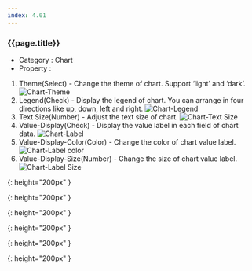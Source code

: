 ```yaml
---
index: 4.01
---
```

### {{page.title}}

- Category : Chart
- Property :
1. Theme(Select) - Change the theme of chart. Support ‘light’ and ‘dark’.
![Chart-Theme][chart-01]
1. Legend(Check) - Display the legend of chart. You can arrange in four directions like up, down, left and right.
![Chart-Legend][chart-02]
1. Text Size(Number) - Adjust the text size of chart.
![Chart-Text Size][chart-03]
1. Value-Display(Check) - Display the value label in each field of chart data.
![Chart-Label][chart-04]
1. Value-Display-Color(Color) - Change the color of chart value label.
![Chart-Label color][chart-05]
1. Value-Display-Size(Number) - Change the size of chart value label.
![Chart-Label Size][chart-06]


[chart-01]: {{site.baseurl}}/assets/components/chart-01.png
{: height="200px" }

[chart-02]: {{site.baseurl}}/assets/components/chart-02.png
{: height="200px" }

[chart-03]: {{site.baseurl}}/assets/components/chart-03.png
{: height="200px" }

[chart-04]: {{site.baseurl}}/assets/components/chart-04.png
{: height="200px" }

[chart-05]: {{site.baseurl}}/assets/components/chart-05.png
{: height="200px" }

[chart-06]: {{site.baseurl}}/assets/components/chart-06.png
{: height="200px" }